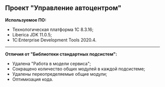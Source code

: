 Проект "Управление автоцентром"
------------

 **Используемое ПО:**

 - Технологическая платформа 1С 8.3.16;
 - Liberica JDK 11.0.5;
 - 1C:Enterprise Development Tools 2020.4.
------------
**Отличия от "Библиотеки стандартных подсистем":**

 - Удалена "Работа в модели сервиса";
 - Сокращено количество общих модулей в каждой подсистеме;
 - Удалены переопределяемые общие модули;
 - Оптимизация кода.
